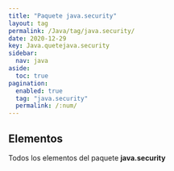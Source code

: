 ```yaml
---
title: "Paquete java.security"
layout: tag
permalink: /Java/tag/java.security/
date: 2020-12-29
key: Java.quetejava.security
sidebar: 
  nav: java
aside: 
  toc: true
pagination: 
  enabled: true
  tag: "java.security"
  permalink: /:num/
---
```


<h2>Elementos</h2>
Todos los elementos del paquete <strong>java.security</strong>

